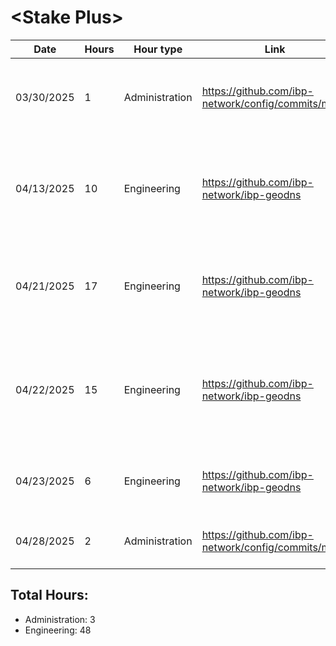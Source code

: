# \<Stake Plus\>
| Date | Hours | Hour type | Link | Description | 
|---|---|---|---|---|
| 03/30/2025 | 1 | Administration | https://github.com/ibp-network/config/commits/main/ | IBP-Config - Auditing node utilization and updating resource provisioning |
| 04/13/2025 | 10 | Engineering | https://github.com/ibp-network/ibp-geodns | IBP-GeoDNS v2 - Deploying, Documenting, Testing new v2 production servers |
| 04/21/2025 | 17 | Engineering | https://github.com/ibp-network/ibp-geodns | IBP-GeoDNS v2 - Production servers going live, debugging, monitoring |
| 04/22/2025 | 15 | Engineering | https://github.com/ibp-network/ibp-geodns | IBP-GeoDNS v2 - Refactoring code to improve performance, Debugging production nodes |
| 04/23/2025 | 6 | Engineering | https://github.com/ibp-network/ibp-geodns | IBP-GeoDNS v2 - Debugging production nodes |
| 04/28/2025 | 2 | Administration | https://github.com/ibp-network/config/commits/main/ | IBP-Config - Adding XCavate support |


## Total Hours:
- Administration: 3
- Engineering: 48

